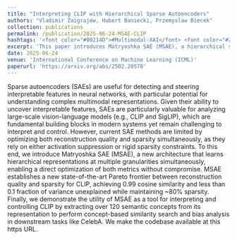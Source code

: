 ```yaml
---
title: "Interpreting CLIP with Hierarchical Sparse Autoencoders"
authors: "Vladimir Zaigrajew, Hubert Baniecki, Przemyslaw Biecek"
collection: publications
permalink: /publication/2025-06-24-MSAE-CLIP
hashtags: '<font color="#00214D">#Multimodal-XAI</font> <font color="#203354">#SAE</font>'
excerpt: 'This paper introduces Matryoshka SAE (MSAE), a hierarchical sparse autoencoder that optimizes both reconstruction quality and sparsity for interpreting large-scale vision-language models like CLIP. MSAE achieves a new state-of-the-art trade-off, enabling extraction of over 120 semantic concepts for tasks such as concept-based search and bias analysis, thus enhancing interpretability and control in multimodal systems.'
date: 2025-06-24
venue: 'International Conference on Machine Learning (ICML)'
paperurl: 'https://arxiv.org/abs/2502.20578'
---
```


Sparse autoencoders (SAEs) are useful for detecting and steering interpretable features in neural networks, with particular potential for understanding complex multimodal representations. Given their ability to uncover interpretable features, SAEs are particularly valuable for analyzing large-scale vision-language models (e.g., CLIP and SigLIP), which are fundamental building blocks in modern systems yet remain challenging to interpret and control. However, current SAE methods are limited by optimizing both reconstruction quality and sparsity simultaneously, as they rely on either activation suppression or rigid sparsity constraints. To this end, we introduce Matryoshka SAE (MSAE), a new architecture that learns hierarchical representations at multiple granularities simultaneously, enabling a direct optimization of both metrics without compromise. MSAE establishes a new state-of-the-art Pareto frontier between reconstruction quality and sparsity for CLIP, achieving 0.99 cosine similarity and less than 0.1 fraction of variance unexplained while maintaining ~80% sparsity. Finally, we demonstrate the utility of MSAE as a tool for interpreting and controlling CLIP by extracting over 120 semantic concepts from its representation to perform concept-based similarity search and bias analysis in downstream tasks like CelebA. We make the codebase available at this https URL.

